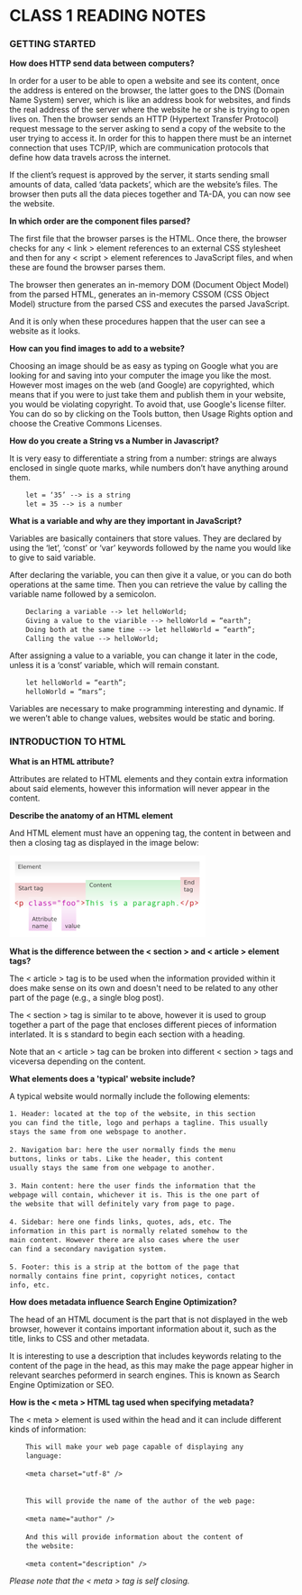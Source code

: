 # CLASS 1 READING NOTES

### GETTING STARTED


**How does HTTP send data between computers?**

In order for a user to be able to open a website and see its content, once the address is entered on the browser, the latter goes to the DNS (Domain Name System) server, which is like an address book for websites, and finds the real address of the server where the website he or she is trying to open lives on. Then the browser sends an HTTP (Hypertext Transfer Protocol) request message to the server asking to send a copy of the website to the user trying to access it. In order for this to happen there must be an internet connection that uses TCP/IP, which are communication protocols that define how data travels across the internet.

If the client’s request is approved by the server, it starts sending small amounts of data, called ‘data packets’, which are the website’s files. The browser then puts all the data pieces together and TA-DA, you can now see the website.  


**In which order are the component files parsed?**

The first file that the browser parses is the HTML. Once there, the browser checks for any < link > element references to an external CSS stylesheet and then for any < script > element references to JavaScript files, and when these are found the browser parses them.

The browser then generates an in-memory DOM (Document Object Model) from the parsed HTML, generates an in-memory CSSOM (CSS Object Model) structure from the parsed CSS and executes the parsed JavaScript.

And it is only when these procedures happen that the user can see a website as it looks.


**How can you find images to add to a website?**

Choosing an image should be as easy as typing on Google what you are looking for and saving into your computer the image you like the most. However most images on the web (and Google) are copyrighted, which means that if you were to just take them and publish them in your website, you would be violating copyright. To avoid that, use Google's license filter. You can do so by clicking on the Tools button, then Usage Rights option and choose the Creative Commons Licenses.


**How do you create a String vs a Number in Javascript?**

It is very easy to differentiate a string from a number: strings are always enclosed in single quote marks, while numbers don’t have anything around them.

        let = ‘35’ --> is a string 
        let = 35 --> is a number


**What is a variable and why are they important in JavaScript?**

Variables are basically containers that store values. They are declared by using the ‘let’, ‘const’ or ‘var’ keywords followed by the name you would like to give to said variable.

After declaring the variable, you can then give it a value, or you can do both operations at the same time. Then you can retrieve the value by calling the variable name followed by a semicolon.

        Declaring a variable --> let helloWorld;
        Giving a value to the viarible --> helloWorld = “earth”;
        Doing both at the same time --> let helloWorld = “earth”;
        Calling the value --> helloWorld;

After assigning a value to a variable, you can change it later in the code, unless it is a ‘const’ variable, which will remain constant.

        let helloWorld = “earth”;
        helloWorld = “mars”;

Variables are necessary to make programming interesting and dynamic. If we weren’t able to change values, websites would be static and boring.


### INTRODUCTION TO HTML


**What is an HTML attribute?**

Attributes are related to HTML elements and they contain extra information about said elements, however this information will never appear in the content.



**Describe the anatomy of an HTML element**

And HTML element must have an oppening tag, the content in between and then a closing tag as displayed in the image below:

![HTML element example](HTML_element_structure.png)


**What is the difference between the < section > and < article > element tags?**

The < article > tag is to be used when the information provided within it does make sense on its own and doesn't need to be related to any other part of the page (e.g., a single blog post).

The < section > tag is similar to te above, however it is used to group together a part of the page that encloses different pieces of information interlated. It is s standard to begin each section with a heading.

Note that an < article > tag can be broken into different < section > tags and viceversa depending on the content.


**What elements does a 'typical' website include?**

A typical website would normally include the following elements:

    1. Header: located at the top of the website, in this section 
    you can find the title, logo and perhaps a tagline. This usually 
    stays the same from one webspage to another.

    2. Navigation bar: here the user normally finds the menu 
    buttons, links or tabs. Like the header, this content 
    usually stays the same from one webpage to another.

    3. Main content: here the user finds the information that the 
    webpage will contain, whichever it is. This is the one part of 
    the website that will definitely vary from page to page.

    4. Sidebar: here one finds links, quotes, ads, etc. The 
    information in this part is normally related somehow to the 
    main content. However there are also cases where the user 
    can find a secondary navigation system. 

    5. Footer: this is a strip at the bottom of the page that 
    normally contains fine print, copyright notices, contact 
    info, etc.


**How does metadata influence Search Engine Optimization?**

The head of an HTML document is the part that is not displayed in the web browser, however it contains important information about it, such as the title, links to CSS and other metadata.

It is interesting to use a description that includes keywords relating to the content of the page in the head, as this may make the page appear higher in relevant searches peformerd in search engines. This is known as Search Engine Optimization or SEO.


**How is the < meta > HTML tag used when specifying metadata?**

The < meta > element is used within the head and it can include different kinds of information:

        This will make your web page capable of displaying any 
        language: 

        <meta charset="utf-8" /> 
        
        
        This will provide the name of the author of the web page:

        <meta name="author" />

        And this will provide information about the content of 
        the website:

        <meta content="description" /> 

*Please note that the < meta > tag is self closing.*


